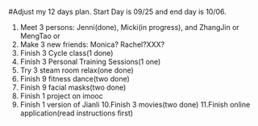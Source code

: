 #Adjust my 12 days plan. Start Day is 09/25 and end day is 10/06.

1. Meet 3 persons: Jenni(done), Micki(in progress), and ZhangJin or MengTao or 
2. Make 3 new friends: Monica? Rachel?XXX?
3. Finish 3 Cycle class(1 done)
4. Finish 3 Personal Training Sessions(1 one)
5. Try 3 steam room relax(one done)
6. Finish 9 fitness dance(two done)
7. Finish 9 facial masks(two done)
8. Finish 1 project on imooc
9. Finish 1 version of Jianli
10.Finish 3 movies(two done)
11.Finish online application(read instructions first)

